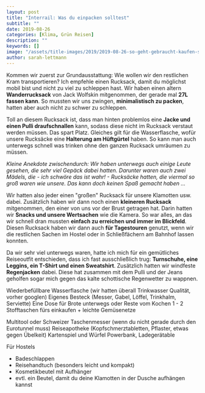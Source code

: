 ```yaml
---
layout: post
title: "Interrail: Was du einpacken solltest"
subtitle: ""
date: 2019-08-26
categories: [Klima, Grün Reisen]
description: ""
keywords: []
image: "/assets/title-images/2019/2019-08-26-so-geht-gebraucht-kaufen-second-hand-101.jpg"
author: sarah-lettmann
---
```


Kommen wir zuerst zur Grundausstattung: Wie wollen wir den restlichen Kram transportieren? Ich empfehle einen Rucksack, damit du möglichst mobil bist und nicht zu viel zu schleppen hast. Wir haben einen altern **Wanderrucksack** von Jack Wolfskin mitgenommen, der gerade mal **27L fassen kann**. So mussten wir uns zwingen, **minimalistisch zu packen**, hatten aber auch nicht zu schwer zu schleppen.

Toll an diesem Rucksack ist, dass man hinten problemlos eine **Jacke und einen Pulli draufschnallen** kann, sodass diese nicht im Rucksack verstaut werden müssen. Das spart Platz. Gleiches gilt für die Wasserflasche, wofür unsere Rucksäcke eine **Halterung am Hüftgürtel** haben. So kann man auch unterwegs schnell was trinken ohne den ganzen Rucksack umräumen zu müssen.

_Kleine Anekdote zwischendurch: Wir haben unterwegs auch einige Leute gesehen, die sehr viel Gepäck dabei hatten. Darunter waren auch zwei Mädels, die - ich schwöre das ist wahr! - Rucksäcke hatten, die viermal so groß waren wie unsere. Das kann doch keinen Spaß gemacht haben ..._

Wir hatten also jeder einen "großen" Rucksack für unsere Klamotten usw. dabei. Zusätzlich haben wir dann noch einen **kleineren Rucksack** mitgenommen, den einer von uns vor der Brust getragen hat. Darin hatten wir **Snacks und unsere Wertsachen** wie die Kamera. So war alles, an das wir schnell dran mussten **einfach zu erreichen und immer im Blickfeld**. Diesen Rucksack haben wir dann auch **für Tagestouren** genutzt, wenn wir die restlichen Sachen im Hostel oder in Schließfächern am Bahnhof lassen konnten.

Da wir sehr viel unterwegs waren, hatte ich mich für ein gemütliches Reiseoutfit entschieden, dass ich fast ausschließlich trug: **Turnschuhe, eine Leggins, ein T-Shirt und einen Sweatshirt**. Zusätzlich hatten wir windfeste **Regenjacken** dabei. Diese hat zusammen mit dem Pulli und der Jeans geholfen sogar mich gegen das kalte schottische Regenwetter zu wappnen.



Wiederbefüllbare Wasserflasche (wir hatten überall Trinkwasser Qualität, vorher googlen)
Eigenes Besteck (Messer, Gabel, Löffel, Trinkhalm, Serviette)
Eine Dose für Brote unterwegs oder Reste vom Kochen
1 - 2 Stofftaschen fürs einkaufen + leichte Gemüsenetze

Multitool oder Schweizer Taschenmesser (wenn du nicht gerade durch den Eurotunnel muss)
Reiseapotheke (Kopfschmerztabletten, Pflaster, etwas gegen Übelkeit)
Kartenspiel und Würfel
Powerbank, Ladegerätable

Für Hostels
- Badeschlappen
- Reisehandtuch (besonders leicht und kompakt)
- Kosmetikbeutel mit Aufhänger
- evtl. ein Beutel, damit du deine Klamotten in der Dusche aufhängen kannst

